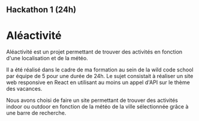 ## Hackathon 1 (24h)

# Aléactivité

Aléactivité est un projet permettant de trouver des activités en fonction d'une localisation et de la météo.

Il a été réalisé dans le cadre de ma formation au sein de la wild code school par équipe de 5 pour une durée de 24h. Le sujet consistait à réaliser un site web responsive en React en utilisant au moins un appel d'API sur le thème des vacances.

Nous avons choisi de faire un site permettant de trouver des activités indoor ou outdoor en fonction de la météo de la ville sélectionnée grâce à une barre de recherche.
